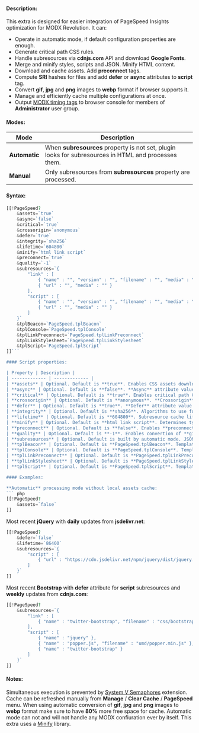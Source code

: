 #### Description:

This extra is designed for easier integration of PageSpeed Insights optimization for MODX Revolution. It can:

- Operate in automatic mode, if default configuration properties are enough.
- Generate critical path CSS rules. 
- Handle subresources via **cdnjs.com** API and download **Google Fonts**.
- Merge and minify styles, scripts and JSON. Minify HTML content.
- Download and cache assets. Add **preconnect** tags.
- Compute **SRI** hashes for files and add **defer** or **async** attributes to **script** tag.
- Convert **gif**, **jpg** and **png** images to **webp** format if browser supports it.
- Manage and efficiently cache multiple configurations at once.
- Output [MODX timing tags](https://docs.modx.com/revolution/2.x/making-sites-with-modx/tag-syntax#TagSyntax-Timing) to browser console for members of **Administrator** user group.

#### Modes:

| Mode | Description |
| ------------- | ------------- |
| **Automatic** | When **subresources** property is not set, plugin looks for subresources in HTML and processes them. |
| **Manual** | Only subresources from **subresources** property are processed. |

#### Syntax:

``` php
[[!PageSpeed?
    &assets=`true`
    &async=`false`
    &critical=`true`
    &crossorigin=`anonymous`
    &defer=`true`
    &integrity=`sha256`
    &lifetime=`604800`
    &minify=`html link script`
    &preconnect=`true`
    &quality=`-1`
    &subresources=`{
        "link" : [
            { "name" : "", "version" : "", "filename" : "", "media" : "" },
            { "url" : "", "media" : "" }
        ],
        "script" : [
            { "name" : "", "version" : "", "filename" : "", "media" : "" },
            { "url" : "", "media" : "" }
        ]
    }`
    &tplBeacon=`PageSpeed.tplBeacon`
    &tplConsole=`PageSpeed.tplConsole`
    &tplLinkPreconnect=`PageSpeed.tplLinkPreconnect`
    &tplLinkStylesheet=`PageSpeed.tplLinkStylesheet`
    &tplScript=`PageSpeed.tplScript`
]]```

#### Script properties:

| Property | Description |
| ------------- | ------------- |
| **assets** | Optional. Default is **true**. Enables CSS assets download. Value is interpreted as a **boolean**. |
| **async** | Optional. Default is **false**. **Async** attribute value for **script** subresource. Value is interpreted as a **boolean**. |
| **critical** | Optional. Default is **true**. Enables critical path CSS generator. Value is interpreted as a **boolean**. |
| **crossorigin** | Optional. Default is **anonymous**. **Crossorigin** attribute value for subresource. Case insensitive. Possible values are: **anonymous**, **use-credentials**. |
| **defer** | Optional. Default is **true**. **Defer** attribute value for **script** subresource. Value is interpreted as a **boolean**. |
| **integrity** | Optional. Default is **sha256**. Algorithms to use for subresource integrity hashing. Case insensitive. Possible values are: **sha256**, **sha384**, **sha512**, or any their combination. |
| **lifetime** | Optional. Default is **604800**. Subresource cache lifetime. |
| **minify** | Optional. Default is **html link script**. Determines types of content that will be minified. Case insensitive. Possible values are: **css**, **css-attr**, **html**, **js**, **js-attr**, **json**, **link**, **script**, or any their combination. <ul><li>**css** - inline CSS.</li><li>**css-attr** - style attributes.</li><li>**html** - HTML content.</li><li>**js** - inline JS.</li><li>**js-attr** - event attributes.</li><li>**json** - inline JSON and JSON+LD microdata.</li><li>**link** - CSS files.</li><li>**script** - JS files.</li></ul> |
| **preconnect** | Optional. Default is **false**. Enables **preconnect** tag management. Value is interpreted as a **boolean**. |
| **quality** | Optional. Default is **-1**. Enables convertion of **gif**, **jpg** and **png** images to **webp** format with specified quality. Possible values are integer from **0** to **100**. |
| **subresources** | Optional. Default is built by automatic mode. JSON object, containing information about subresources, their versions and files. Either subresource **URL** or **name** parameter for **cdnjs.com** API is required, while **media** attribute is optional. For **cdnjs.com** API all other properties are replaced by API defaults, if unspecified. |
| **tplBeacon** | Optional. Default is **PageSpeed.tplBeacon**. Template for critical path CSS beacon. |
| **tplConsole** | Optional. Default is **PageSpeed.tplConsole**. Template for information in browser console. |
| **tplLinkPreconnect** | Optional. Default is **PageSpeed.tplLinkPreconnect**. Template for **link** tags with **preconnect** attribute. |
| **tplLinkStylesheet** | Optional. Default is **PageSpeed.tplLinkStylesheet**. Template for **link** tags with **stylesheet** attribute. |
| **tplScript** | Optional. Default is **PageSpeed.tplScript**. Template for **script** tags. |

#### Examples:

**Automatic** processing mode without local assets cache:
``` php
[[!PageSpeed?
    &assets=`false`
]]
```

Most recent **jQuery** with **daily** updates from **jsdelivr.net**:
``` php
[[!PageSpeed?
    &defer=`false`
    &lifetime=`86400`
    &subresources=`{
        "script" : [
            { "url" : "https://cdn.jsdelivr.net/npm/jquery/dist/jquery.min.js" }
        ]
    }`
]]
```

Most recent **Bootstrap** with **defer** attribute for **script** subresources and **weekly** updates from **cdnjs.com**:
``` php
[[!PageSpeed?
    &subresources=`{
        "link" : [
            { "name" : "twitter-bootstrap", "filename" : "css/bootstrap.min.css" }
        ],
        "script" : [
            { "name" : "jquery" },
            { "name" : "popper.js", "filename" : "umd/popper.min.js" },
            { "name" : "twitter-bootstrap" }
        ]
    }`
]]
```

#### Notes:

Simultaneous execution is prevented by [System V Semaphores](https://www.php.net/manual/en/book.sem.php) extension. Cache can be refreshed manually from **Manage** / **Clear Cache** / **PageSpeed** menu. When using automatic conversion of **gif**, **jpg** and **png** images to **webp** format make sure to have **80%** more free space for cache. Automatic mode can not and will not handle any MODX confiuration ever by itself. This extra uses a [Minify](https://github.com/matthiasmullie/minify) library.

